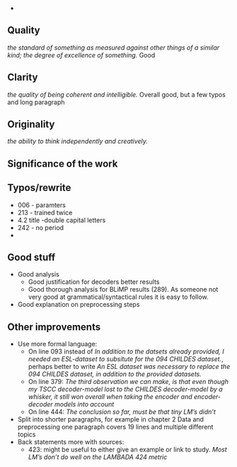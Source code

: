 
* 

## Quality
_the standard of something as measured against other things of a similar kind; the degree of excellence of something._
Good

## Clarity
_the quality of being coherent and intelligible._
Overall good, but a few typos and long paragraph

## Originality
_the ability to think independently and creatively._

## Significance of the work

## Typos/rewrite
* 006 - paramters
* 213 - trained twice
* 4.2 title -double capital letters
* 242 - no period
* 

## Good stuff
* Good analysis
	* Good justification for decoders better results
	* Good thorough analysis for BLiMP results (289). As someone not very good at grammatical/syntactical rules it is easy to follow.
* Good explanation on preprocessing steps

## Other improvements
* Use more formal language:
	* On line 093 instead of _In addition to the datsets already provided, I needed an ESL-dataset to subsitute for the 094 CHILDES dataset._, perhaps better to write _An ESL dataset was necessary to replace the 094 CHILDES dataset, in addition to the provided datasets._
	* On line 379: _The third observation we can make, is that even though my TSCC decoder-model lost to the CHILDES decoder-model by a whisker, it still won overall when taking the encoder and encoder- decoder models into account_
	* On line 444: _The conclusion so far, must be that tiny LM’s didn’t_
* Split into shorter paragraphs, for example in chapter 2 Data and preprocessing one paragraph covers 19 lines and multiple different topics
* Back statements more with sources:
	* 423: might be useful to either give an example or link to study. _Most LM’s don’t do well on the LAMBADA 424 metric_